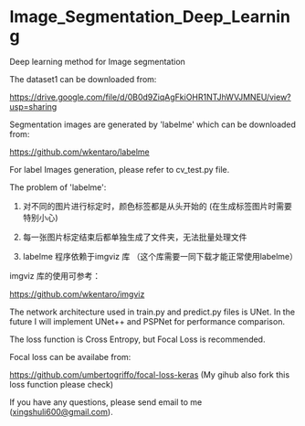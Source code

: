 # Image_Segmentation_Deep_Learning
Deep learning method for Image segmentation

The dataset1 can be downloaded from: 

https://drive.google.com/file/d/0B0d9ZiqAgFkiOHR1NTJhWVJMNEU/view?usp=sharing

Segmentation images are generated by 'labelme' which can be downloaded from: 

https://github.com/wkentaro/labelme

For label Images generation, please refer to cv_test.py file.

The problem of 'labelme':

1. 对不同的图片进行标定时，颜色标签都是从头开始的 (在生成标签图片时需要特别小心)

2. 每一张图片标定结束后都单独生成了文件夹，无法批量处理文件

3. labelme 程序依赖于imgviz 库 （这个库需要一同下载才能正常使用labelme）

imgviz 库的使用可参考： 

https://github.com/wkentaro/imgviz

The network architecture used in train.py and predict.py files is UNet. In the future I will implement UNet++ and PSPNet for performance comparison.

The loss function is Cross Entropy, but Focal Loss is recommended.

Focal loss can be availabe from:

https://github.com/umbertogriffo/focal-loss-keras  (My gihub also fork this loss function please check)


If you have any questions, please send email to me (xingshuli600@gmail.com).




